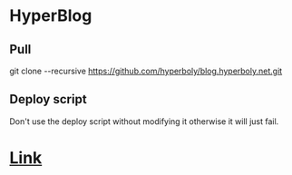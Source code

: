 # HyperBlog

## Pull
git clone --recursive https://github.com/hyperboly/blog.hyperboly.net.git

## Deploy script
Don't use the deploy script without modifying it otherwise it will just fail.

# [Link](https://blog.hyperboly.net)
